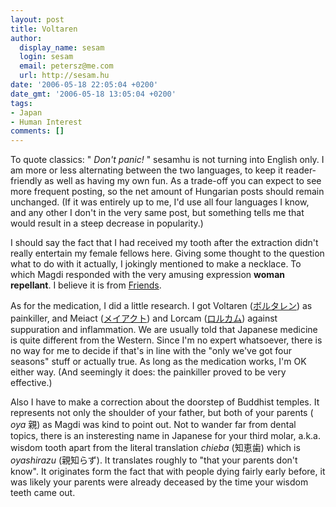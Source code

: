 ```yaml
---
layout: post
title: Voltaren
author:
  display_name: sesam
  login: sesam
  email: petersz@me.com
  url: http://sesam.hu
date: '2006-05-18 22:05:04 +0200'
date_gmt: '2006-05-18 13:05:04 +0200'
tags:
- Japan
- Human Interest
comments: []
---
```


To quote classics: " _Don't panic!_ " sesamhu is not turning into English only. I am more or less alternating between the two languages, to keep it reader-friendly as well as having my own fun. As a trade-off you can expect to see more frequent posting, so the net amount of Hungarian posts should remain unchanged. (If it was entirely up to me, I'd use all four languages I know, and any other I don't in the very same post, but something tells me that would result in a steep decrease in popularity.)

I should say the fact that I had received my tooth after the extraction didn't really entertain my female fellows here. Giving some thought to the question what to do with it actually, I jokingly mentioned to make a necklace. To which Magdi responded with the very amusing expression **woman repellant**. I believe it is from [Friends](http://www.imdb.com/title/tt0108778).

As for the medication, I did a little research. I got Voltaren ([ボルタレン](http://health.goo.ne.jp/medicine/search/detail.html?id=177&mode=1&searchword=%A5%DC%A5%EB%A5%BF%A5%EC%A5%F3&kind=0&type=1&offset=0)) as painkiller, and Meiact ([メイアクト](http://health.goo.ne.jp/medicine/search/3836_1/me/0/indexdetail.html)) and Lorcam ([ロルカム](http://health.goo.ne.jp/medicine/search/detail.html?id=347&mode=1&searchword=%A5%ED%A5%EB%A5%AB%A5%E0&kind=0&type=1&offset=0)) against suppuration and inflammation. We are usually told that Japanese medicine is quite different from the Western. Since I'm no expert whatsoever, there is no way for me to decide if that's in line with the "only we've got four seasons" stuff or actually true. As long as the medication works, I'm OK either way. (And seemingly it does: the painkiller proved to be very effective.)

Also I have to make a correction about the doorstep of Buddhist temples. It represents not only the shoulder of your father, but both of your parents ( _oya_ 親) as Magdi was kind to point out. Not to wander far from dental topics, there is an insteresting name in Japanese for your third molar, a.k.a. wisdom tooth apart from the literal translation _chieba_ (知恵歯) which is _oyashirazu_ (親知らず). It translates roughly to "that your parents don't know". It originates form the fact that with people dying fairly early before, it was likely your parents were already deceased by the time your wisdom teeth came out.
